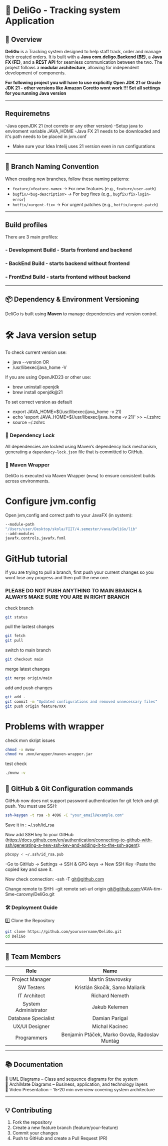 # 🏦 DeliGo - Tracking system Application  

## 📌 Overview  

**DeliGo** is a Tracking system  designed to help staff track, order and manage their created orders. It is built with a **Java com.deligo.Backend (BE)**, a **Java FX (FE)**, and a **REST API** for seamless communication between the two. The project follows a **modular architecture**, allowing for independent development of components.  

**For following project you will have to use explicitly Open JDK 21 or Oracle JDK 21  - other versions like Amazon Coretto wont work !!! Set all settings for you running Java version**

---

## Requiremetns
   
-Java openJDK 21 (not correto or any other version)
   -Setup java to enviroment variable JAVA_HOME
-Java FX 21 needs to be downloaded and it's path needs to be placed in jvm.conf
- Make sure your Idea Intelij uses 21 version even in run configurations

---

## 🔀 Branch Naming Convention  

When creating new branches, follow these naming patterns:  

- `feature/<feature-name>` → For new features (e.g., `feature/user-auth`)  
- `bugfix/<bug-description>` → For bug fixes (e.g., `bugfix/fix-login-error`)  
- `hotfix/<urgent-fix>` → For urgent patches (e.g., `hotfix/urgent-patch`)  

---

## Build profiles
There are 3 main profiles:
### - Development Build - Starts frontend and backend
### - BackEnd Build - starts backend without frontend
### - FrontEnd Build - starts frontend without backend

---

## 📦 Dependency & Environment Versioning  

DeliGo is built using **Maven** to manage dependencies and version control.

# 🛠 Java version setup
To check current version use:
- java --version
OR
- /usr/libexec/java_home -V

If you are using OpenJKD23 or other use:
- brew uninstall openjdk
- brew install openjdk@21

To set correct version as default
- export JAVA_HOME=$(/usr/libexec/java_home -v 21)
- echo 'export JAVA_HOME=$(/usr/libexec/java_home -v 21)' >> ~/.zshrc
- source ~/.zshrc


### 🔹 Dependency Lock
All dependencies are locked using Maven’s dependency lock mechanism, generating a `dependency-lock.json` file that is committed to GitHub.  

### 🔹 Maven Wrapper
DeliGo is executed via Maven Wrapper (`mvnw`) to ensure consistent builds across environments.

# Configure jvm.config
Open jvm,config and correct path to your JavaFX (in system):

```sh
--module-path
"/Users/user/Desktop/skola/FIIT/4.semester/vava/DeliGo/lib"
--add-modules
javafx.controls,javafx.fxml
```

# GitHub tutorial
If you are trying to pull a branch, first push your current changes so you wont lose any progress and then pull the new one.

### PLEASE DO NOT PUSH ANYTHING TO MAIN BRANCH & ALWAYS MAKE SURE YOU ARE IN RIGHT BRANCH 
check branch
```sh
git status
```
pull the lastest changes
```sh
git fetch
git pull
```
switch to main branch
```sh
git checkout main
```
merge latest changes
```sh
git merge origin/main
```
add and push changes
```sh
git add .
git commit -m "Updated configurations and removed unnecessary files"
git push origin feature/XXX
```


# Problems with wrapper
check mvn skript issues
```sh
chmod -x mvnw
chmod +x .mvn/wrapper/maven-wrapper.jar
```
test check
```sh
./mvnw -v
```

## 🔄 GitHub & Git Configuration commands
GitHub now does not support password authentication for git fetch and git push. You must use SSH:
```sh
ssh-keygen -t rsa -b 4096 -C "your_email@example.com"
```
Save it in : ~/.ssh/id_rsa

Now add SSH key to your GitHub (https://docs.github.com/en/authentication/connecting-to-github-with-ssh/generating-a-new-ssh-key-and-adding-it-to-the-ssh-agent):
```sh
pbcopy < ~/.ssh/id_rsa.pub
```

-Go to GitHub → Settings → SSH & GPG keys → New SSH Key
-Paste the copied key and save it.

Now check connection:
-ssh -T git@github.com

Change remote to SHH:
-git remote set-url origin git@github.com:VAVA-tim-Sme-carovny/DeliGo.git


### 🛠️ Deployment Guide

1️⃣ Clone the Repository

```sh
git clone https://github.com/yourusername/DeliGo.git
cd DeliGo
```

---

## 👥 Team Members

| Role   | Name    |
|:-------------:|:---------------:|
| Project Manager      | Martin Stavrovsky                             |
| SW Testers           | Kristián Skočík, Samo Maliarik                |
| IT Architect         | Richard Nemeth                                |
| System Administrator | Jakub Kelemen                                 |
| Database Specialist  | Damian Parigal                                |
| UX/UI Designer       | Michal Kacinec                                |
| Programmers          | Benjamín Ptáček, Marko Govda, Radoslav Muntág |

---

## 📚 Documentation

📌 UML Diagrams – Class and sequence diagrams for the system <br>
📌 ArchiMate Diagrams – Business, application, and technology layers<br>
📌 Video Presentation – 15-20 min overview covering system architecture<br>

---

## 💡 Contributing

1.	Fork the repository
2.	Create a new feature branch (feature/your-feature)
3.	Commit your changes
4.	Push to GitHub and create a Pull Request (PR)

